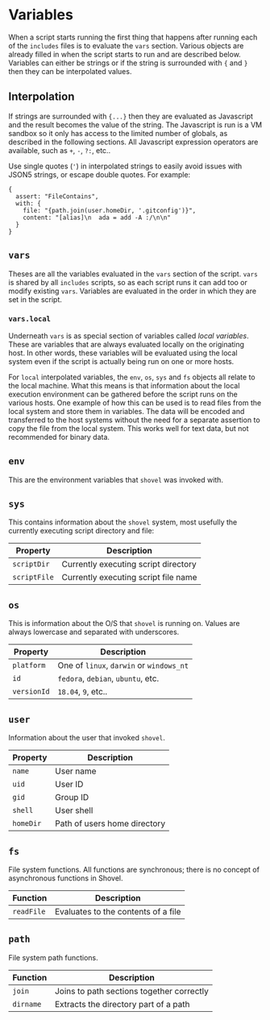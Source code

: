 # Variables

When a script starts running the first thing that happens after running each of the `includes` files is to evaluate the `vars` section.  Various objects are already filled in when the script starts to run and are described below.  Variables can either be strings or if the string is surrounded with `{` and `}` then they can be interpolated values.

## Interpolation

If strings are surrounded with `{...}` then they are evaluated as Javascript and the result becomes the value of the string.  The Javascript is run is a VM sandbox so it only has access to the  limited number of globals, as described in the following sections.  All Javascript expression operators are available, such as `+`, `-`, `?:`, etc..

Use single quotes (`'`) in interpolated strings to easily avoid issues with JSON5 strings, or escape double quotes.  For example:

```JSON5
{
  assert: "FileContains",
  with: {
    file: "{path.join(user.homeDir, '.gitconfig')}",
    content: "[alias]\n  ada = add -A :/\n\n"
  }
}
```

## `vars`

Theses are all the variables evaluated in the `vars` section of the script.  `vars` is shared by all `includes` scripts, so as each script runs it can add too or modify existing `vars`.  Variables are evaluated in the order in which they are set in the script.

### `vars.local`

Underneath `vars` is as special section of variables called _local variables_.  These are variables that are always evaluated locally on the originating host.  In other words, these variables will be evaluated using the local system even if the script is actually being run on one or more hosts.

For `local` interpolated variables, the `env`, `os`, `sys` and `fs` objects all relate to the local machine.  What this means is that information about the local execution environment can be gathered before the script runs on the various hosts.  One example of how this can be used is to read files from the local system and store them in variables.  The data will be encoded and transferred to the host systems without the need for a separate assertion to copy the file from the local system.  This works well for text data, but not recommended for binary data.

## `env`

This are the environment variables that `shovel` was invoked with.

## `sys`

This contains information about the `shovel` system, most usefully the currently executing script directory and file:

| Property     | Description                          |
| ------------ | ------------------------------------ |
| `scriptDir`  | Currently executing script directory |
| `scriptFile` | Currently executing script file name |

## `os`

This is information about the O/S that `shovel` is running on. Values are always lowercase and separated with underscores.

| Property    | Description                              |
| ----------- | ---------------------------------------- |
| `platform`  | One of `linux`, `darwin` or `windows_nt` |
| `id`        | `fedora`, `debian`, `ubuntu`, etc.       |
| `versionId` | `18.04`, `9`, etc..                      |

## `user`

Information about the user that invoked `shovel`.

| Property  | Description                  |
| --------- | ---------------------------- |
| `name`    | User name                    |
| `uid`     | User ID                      |
| `gid`     | Group ID                     |
| `shell`   | User shell                   |
| `homeDir` | Path of users home directory |

## `fs`

File system functions.  All functions are synchronous; there is no concept of asynchronous functions in Shovel.

| Function   | Description                         |
| ---------- | ----------------------------------- |
| `readFile` | Evaluates to the contents of a file |

## `path`

File system path functions.

| Function  | Description                               |
| --------- | ----------------------------------------- |
| `join`    | Joins to path sections together correctly |
| `dirname` | Extracts the directory part of a path     |
